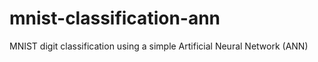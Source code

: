 # mnist-classification-ann
MNIST digit classification using a simple Artificial Neural Network (ANN)
